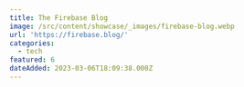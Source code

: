 ```yaml
---
title: The Firebase Blog
image: /src/content/showcase/_images/firebase-blog.webp
url: 'https://firebase.blog/'
categories:
  - tech
featured: 6
dateAdded: 2023-03-06T18:09:38.000Z
---
```


